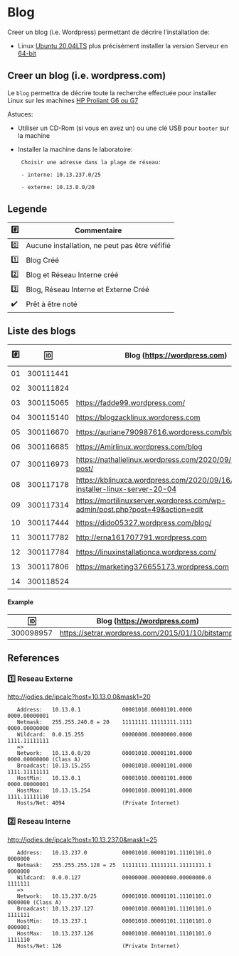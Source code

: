 
# Blog


Creer un blog (i.e. Wordpress) permettant de décrire l'installation de:

* Linux [Ubuntu 20.04LTS](https://releases.ubuntu.com/20.04/) plus précisément installer la version  Serveur en [64-bit](https://releases.ubuntu.com/20.04/ubuntu-20.04.1-live-server-amd64.iso)

## Creer un blog (i.e. wordpress.com)

Le `blog` permettra de décrire toute la recherche effectuée pour installer Linux sur les machines [HP Proliant G6 ou G7](https://github.com/CollegeBoreal/Laboratoires/tree/master/3202/proliant)

Astuces: 

* Utiliser un CD-Rom (si vous en avez un) ou une clé USB pour `booter` sur la machine

* Installer la machine dans le laboratoire:

       Choisir une adresse dans la plage de réseau:
       
       - interne: 10.13.237.0/25
       
       - externe: 10.13.0.0/20
       
## Legende

| :hash: | Commentaire         |
|--------|---------------------|
| :zero: | Aucune installation, ne peut pas être véfifié |
| :one:  | Blog Créé |
| :two:  | Blog et Réseau Interne créé |
| :three: | Blog, Réseau Interne et Externe Créé |
| :heavy_check_mark: | Prêt à être noté |

## Liste des blogs

|:hash:| :id:      |   Blog (https://wordpress.com)                                                    | VPN  | Check | [Reseau Interne](README.md#two-reseau-interne)| [Reseau Ext.](README.md#one-reseau-externe) |
|------|-----------|-----------------------------------------------------------------------------------|------|---------|---------------|--------------|
| 01   | 300111441 |                                                                                   | :-1: | :zero:  | 10.13.237.?   | 10.13.?.?    |
| 02   | 300111824 |                                                                                   | :-1: | :zero:  | 10.13.237.?   | 10.13.?.?    |
| 03   | 300115065 | https://fadde99.wordpress.com/                                                    | :-1: | :zero:  | 10.13.237.?   | 10.13.?.?    |
| 04   | 300115140 | https://blogzacklinux.wordpress.com                                               | :-1: | :zero:  | 10.13.237.117 | 10.13.32.50  |
| 05   | 300116670 | https://auriane790987616.wordpress.com/blog                                       | :-1: | :zero:  | 10.13.237.?   | 10.13.?.?    |
| 06   | 300116685 | https://Amirlinux.wordpress.com/blog                                              | :-1: | :zero:  | 10.13.237.51  | 10.13.2.59   |
| 07   | 300116973 | https://nathalielinux.wordpress.com/2020/09/14/example-post/                      | :-1: | :zero:  | 10.13.237.23  | 10.13.2.24   |
| 08   | 300117178 | https://kblinuxca.wordpress.com/2020/09/16/comment-installer-linux-server-20-04   | :-1: | :zero:  | 10.13.237.15  | 10.13.0.15   |
| 09   | 300117314 |  https://mortilinuxserver.wordpress.com/wp-admin/post.php?post=49&action=edit     | :-1: | :zero:  | 10.13.237.100 | 10.13.2.100  |
| 10   | 300117444 |https://dido05327.wordpress.com/blog/                                              | :-1: | :zero:  | 10.13.237.?   | 10.13.0.20   |
| 11   | 300117782 |http://erna161707791.wordpress.com                                                 | :-1: | :zero:  | 10.13.237.85  | 10.13.2.77   |
| 12   | 300117784 | https://linuxinstallationca.wordpress.com/                                        | :-1: | :zero:  | 10.13.237.77  | 10.13.2.70   |
| 13   | 300117806 | https://marketing376655173.wordpress.com                                          | :-1: | :zero:  | 10.13.237.76  | 10.13.2.99   |
| 14   | 300118524 |                                                                                   | :-1: | :zero:  | 10.13.237.?   | 10.13.?.?    |


#### Example
| :id:      |   Blog (https://wordpress.com)                          |
|-----------|---------------------------------------------------------|
| 300098957 | https://setrar.wordpress.com/2015/01/10/bitstamp/       | 


## References

### :one: Reseau Externe

http://jodies.de/ipcalc?host=10.13.0.0&mask1=20

       Address:   10.13.0.1             00001010.00001101.0000 0000.00000001
       Netmask:   255.255.240.0 = 20    11111111.11111111.1111 0000.00000000
       Wildcard:  0.0.15.255            00000000.00000000.0000 1111.11111111
       =>
       Network:   10.13.0.0/20          00001010.00001101.0000 0000.00000000 (Class A)
       Broadcast: 10.13.15.255          00001010.00001101.0000 1111.11111111
       HostMin:   10.13.0.1             00001010.00001101.0000 0000.00000001
       HostMax:   10.13.15.254          00001010.00001101.0000 1111.11111110
       Hosts/Net: 4094                  (Private Internet)

### :two: Reseau Interne

http://jodies.de/ipcalc?host=10.13.237.0&mask1=25

       Address:   10.13.237.0           00001010.00001101.11101101.0 0000000
       Netmask:   255.255.255.128 = 25  11111111.11111111.11111111.1 0000000
       Wildcard:  0.0.0.127             00000000.00000000.00000000.0 1111111
       =>
       Network:   10.13.237.0/25        00001010.00001101.11101101.0 0000000 (Class A)
       Broadcast: 10.13.237.127         00001010.00001101.11101101.0 1111111
       HostMin:   10.13.237.1           00001010.00001101.11101101.0 0000001
       HostMax:   10.13.237.126         00001010.00001101.11101101.0 1111110
       Hosts/Net: 126                   (Private Internet)
